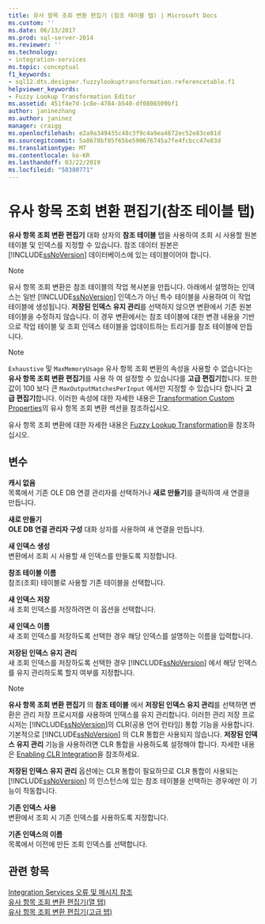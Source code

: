 ```yaml
---
title: 유사 항목 조회 변환 편집기 (참조 테이블 탭) | Microsoft Docs
ms.custom: ''
ms.date: 06/13/2017
ms.prod: sql-server-2014
ms.reviewer: ''
ms.technology:
- integration-services
ms.topic: conceptual
f1_keywords:
- sql12.dts.designer.fuzzylookuptransformation.referencetable.f1
helpviewer_keywords:
- Fuzzy Lookup Transformation Editor
ms.assetid: 451f4e7d-1c8e-4784-b540-df0806509bf1
author: janinezhang
ms.author: janinez
manager: craigg
ms.openlocfilehash: e2a9a349435c48c3f9c4a9ea4672ec52e83ce01d
ms.sourcegitcommit: 5a8678bf85f65be590676745a7fe4fcbcc47e83d
ms.translationtype: MT
ms.contentlocale: ko-KR
ms.lasthandoff: 03/22/2019
ms.locfileid: "58380771"
---
```

# <a name="fuzzy-lookup-transformation-editor-reference-table-tab"></a>유사 항목 조회 변환 편집기(참조 테이블 탭)
  **유사 항목 조회 변환 편집기** 대화 상자의 **참조 테이블** 탭을 사용하여 조회 시 사용할 원본 테이블 및 인덱스를 지정할 수 있습니다. 참조 데이터 원본은 [!INCLUDE[ssNoVersion](../includes/ssnoversion-md.md)] 데이터베이스에 있는 테이블이어야 합니다.  
  
> [!NOTE]  
>  유사 항목 조회 변환은 참조 테이블의 작업 복사본을 만듭니다. 아래에서 설명하는 인덱스는 일반 [!INCLUDE[ssNoVersion](../includes/ssnoversion-md.md)] 인덱스가 아닌 특수 테이블을 사용하여 이 작업 테이블에 생성됩니다. **저장된 인덱스 유지 관리**를 선택하지 않으면 변환에서 기존 원본 테이블을 수정하지 않습니다. 이 경우 변환에서는 참조 테이블에 대한 변경 내용을 기반으로 작업 테이블 및 조회 인덱스 테이블을 업데이트하는 트리거를 참조 테이블에 만듭니다.  
  
> [!NOTE]  
>  `Exhaustive` 및 `MaxMemoryUsage` 유사 항목 조회 변환의 속성을 사용할 수 없습니다는 **유사 항목 조회 변환 편집기**를 사용 하 여 설정할 수 있습니다를 **고급 편집기**합니다. 또한 값이 100 보다 큰 `MaxOutputMatchesPerInput` 에서만 지정할 수 있습니다 합니다 **고급 편집기**합니다. 이러한 속성에 대한 자세한 내용은 [Transformation Custom Properties](data-flow/transformations/transformation-custom-properties.md)의 유사 항목 조회 변환 섹션을 참조하십시오.  
  
 유사 항목 조회 변환에 대한 자세한 내용은 [Fuzzy Lookup Transformation](data-flow/transformations/lookup-transformation.md)을 참조하십시오.  
  
## <a name="options"></a>변수  
 **캐시 없음**  
 목록에서 기존 OLE DB 연결 관리자를 선택하거나 **새로 만들기**를 클릭하여 새 연결을 만듭니다.  
  
 **새로 만들기**  
 **OLE DB 연결 관리자 구성** 대화 상자를 사용하여 새 연결을 만듭니다.  
  
 **새 인덱스 생성**  
 변환에서 조회 시 사용할 새 인덱스를 만들도록 지정합니다.  
  
 **참조 테이블 이름**  
 참조(조회) 테이블로 사용할 기존 테이블을 선택합니다.  
  
 **새 인덱스 저장**  
 새 조회 인덱스를 저장하려면 이 옵션을 선택합니다.  
  
 **새 인덱스 이름**  
 새 조회 인덱스를 저장하도록 선택한 경우 해당 인덱스를 설명하는 이름을 입력합니다.  
  
 **저장된 인덱스 유지 관리**  
 새 조회 인덱스를 저장하도록 선택한 경우 [!INCLUDE[ssNoVersion](../includes/ssnoversion-md.md)] 에서 해당 인덱스를 유지 관리하도록 할지 여부를 지정합니다.  
  
> [!NOTE]  
>  **유사 항목 조회 변환 편집기** 의 **참조 테이블** 에서 **저장된 인덱스 유지 관리**를 선택하면 변환은 관리 저장 프로시저를 사용하여 인덱스를 유지 관리합니다. 이러한 관리 저장 프로시저는 [!INCLUDE[ssNoVersion](../includes/ssnoversion-md.md)]의 CLR(공용 언어 런타임) 통합 기능을 사용합니다. 기본적으로 [!INCLUDE[ssNoVersion](../includes/ssnoversion-md.md)] 의 CLR 통합은 사용되지 않습니다. **저장된 인덱스 유지 관리** 기능을 사용하려면 CLR 통합을 사용하도록 설정해야 합니다. 자세한 내용은 [Enabling CLR Integration](../relational-databases/clr-integration/clr-integration-enabling.md)을 참조하세요.  
>   
>  **저장된 인덱스 유지 관리** 옵션에는 CLR 통합이 필요하므로 CLR 통합이 사용되는 [!INCLUDE[ssNoVersion](../includes/ssnoversion-md.md)] 의 인스턴스에 있는 참조 테이블을 선택하는 경우에만 이 기능이 작동합니다.  
  
 **기존 인덱스 사용**  
 변환에서 조회 시 기존 인덱스를 사용하도록 지정합니다.  
  
 **기존 인덱스의 이름**  
 목록에서 이전에 만든 조회 인덱스를 선택합니다.  
  
## <a name="see-also"></a>관련 항목  
 [Integration Services 오류 및 메시지 참조](../../2014/integration-services/integration-services-error-and-message-reference.md)   
 [유사 항목 조회 변환 편집기&#40;열 탭&#41;](../../2014/integration-services/fuzzy-lookup-transformation-editor-columns-tab.md)   
 [유사 항목 조회 변환 편집기&#40;고급 탭&#41;](../../2014/integration-services/fuzzy-lookup-transformation-editor-advanced-tab.md)  
  
  

